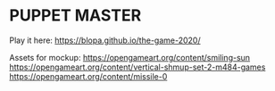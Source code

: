 # PUPPET MASTER

Play it here: https://blopa.github.io/the-game-2020/

Assets for mockup:
https://opengameart.org/content/smiling-sun
https://opengameart.org/content/vertical-shmup-set-2-m484-games
https://opengameart.org/content/missile-0
